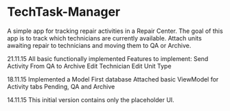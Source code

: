 # TechTask-Manager

A simple app for tracking repair activities in a Repair Center.
The goal of this app is to track which technicians are currently available.
Attach units awaiting repair to technicians and moving them to QA or Archive.

21.11.15 All basic functionally implemented
Features to implement:
Send Activity From QA to Archive
Edit Technician
Edit Unit Type

18.11.15
Implemented a Model First database
Attached basic ViewModel for Activity tabs Pending, QA and Archive

14.11.15
This initial version contains only the placeholder UI.